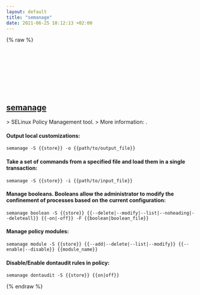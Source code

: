 ```yaml
---
layout: default
title: "semanage"
date: 2021-06-25 18:12:13 +02:00
---
```

{% raw %}
<h2 id="semanage">
  <a href="/en/linux/semanage.html">semanage</a> <a href="#semanage"><svg class="icon">
    <use href="/assets/images/unicode_sprite.svg#link" />
  </svg></a>
</h2>
> SELinux Policy Management tool.
> More information: <https://manned.org/semanage>.

#### Output local customizations:
```shell
semanage -S {{store}} -o {{path/to/output_file}}
```
#### Take a set of commands from a specified file and load them in a single transaction:
```shell
semanage -S {{store}} -i {{path/to/input_file}}
```
#### Manage booleans. Booleans allow the administrator to modify the confinement of processes based on the current configuration:
```shell
semanage boolean -S {{store}} {{--delete|--modify|--list|--noheading|--deleteall}} {{-on|-off}} -F {{boolean|boolean_file}}
```
#### Manage policy modules:
```shell
semanage module -S {{store}} {{--add|--delete|--list|--modify}} {{--enable|--disable}} {{module_name}}
```
#### Disable/Enable dontaudit rules in policy:
```shell
semanage dontaudit -S {{store}} {{on|off}}
```
{% endraw %}